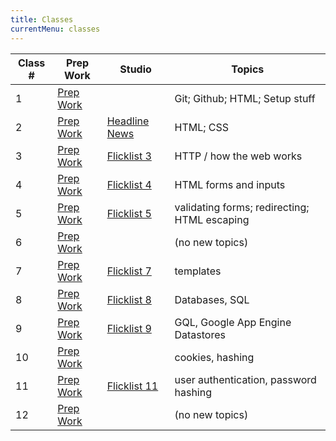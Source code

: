 ```yaml
---
title: Classes
currentMenu: classes
---
```


Class # | Prep Work | Studio | Topics
-----|-----------|----------|--------
1 | [Prep Work](../class-prep/1/) | | Git; Github; HTML; Setup stuff
2 | [Prep Work](../class-prep/2/) | [Headline News](../studios/headline-news/) | HTML; CSS
3 | [Prep Work](../class-prep/3/) | [Flicklist 3](../studios/flicklist/3/) | HTTP / how the web works
4 | [Prep Work](../class-prep/4/) | [Flicklist 4](../studios/flicklist/4/) | HTML forms and inputs
5 | [Prep Work](../class-prep/5/) | [Flicklist 5](../studios/flicklist/5/) | validating forms; redirecting; HTML escaping
6 | [Prep Work](../class-prep/6/) | | (no new topics)
7 | [Prep Work](../class-prep/7/) | [Flicklist 7](../studios/flicklist/7/) | templates
8 | [Prep Work](../class-prep/8/) | [Flicklist 8](../studios/flicklist/8/) | Databases, SQL
9 | [Prep Work](../class-prep/9/) | [Flicklist 9](../studios/flicklist/9/) | GQL, Google App Engine Datastores
10 | [Prep Work](../class-prep/10/) | | cookies, hashing
11 | [Prep Work](../class-prep/11/) | [Flicklist 11](../studios/flicklist/11/) | user authentication, password hashing
12 | [Prep Work](../class-prep/12/) | | (no new topics)
